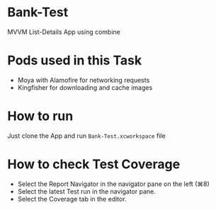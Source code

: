 # Bank-Test
MVVM List-Details App using combine

# Pods used in this Task
- Moya with Alamofire for networking requests
- Kingfisher for downloading and cache images

# How to run
Just clone the App and run `Bank-Test.xcworkspace` file

# How to check Test Coverage
- Select the Report Navigator in the navigator pane on the left (⌘8)
- Select the latest Test run in the navigator pane.
- Select the Coverage tab in the editor.
